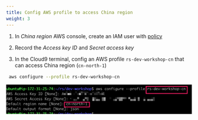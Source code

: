 ```yaml
---
title: Config AWS profile to access China region
weight: 3
---
```

1. In *China region* AWS console, create an IAM user with [policy](https://github.com/gcr-solutions/recommender-system-dev-workshop-code/blob/main/scripts/role/gcr-rs-role.json) 

2. Record the *Access key ID* and *Secret access key*

3. In the Cloud9 terminal, config an AWS profile `rs-dev-workshop-cn` that can access China region (`cn-north-1`) 
```sh 
 aws configure --profile rs-dev-workshop-cn
```
![cn aws profile ](images/cn-aws-profile.png)




